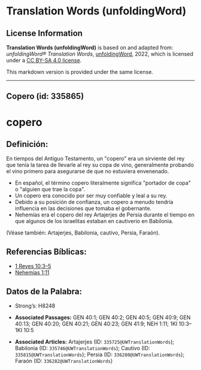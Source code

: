 # Translation Words (unfoldingWord)

## License Information

**Translation Words (unfoldingWord)** is based on and adapted from: _unfoldingWord® Translation Words_, [unfoldingWord](https://unfoldingword.org/utw), 2022, which is licensed under a [CC BY-SA 4.0 license](https://creativecommons.org/licenses/by-sa/4.0/legalcode.en).

This markdown version is provided under the same license.



--------------------------------

## Copero (id: 335865)

copero
======

Definición:
-----------

En tiempos del Antiguo Testamento, un "copero" era un sirviente del rey que tenía la tarea de llevarle al rey su copa de vino, generalmente probando el vino primero para asegurarse de que no estuviera envenenado.

* En español, el término copero literalmente significa "portador de copa" o "alguien que trae la copa".
* Un copero era conocido por ser muy confiable y leal a su rey.
* Debido a su posición de confianza, un copero a menudo tendría influencia en las decisiones que tomaba el gobernante.
* Nehemías era el copero del rey Artajerjes de Persia durante el tiempo en que algunos de los israelitas estaban en cautiverio en Babilonia.

(Véase también: Artajerjes, Babilonia, cautivo, Persia, Faraón).

Referencias Bíblicas:
---------------------

* [1 Reyes 10:3–5](https://ref.ly/1Kgs10:3-1Kgs10:5)
* [Nehemías 1:11](https://ref.ly/Neh1:11)

Datos de la Palabra:
--------------------

* Strong’s: H8248

* **Associated Passages:** GEN 40:1; GEN 40:2; GEN 40:5; GEN 40:9; GEN 40:13; GEN 40:20; GEN 40:21; GEN 40:23; GEN 41:9; NEH 1:11; 1KI 10:3–1KI 10:5
* **Associated Articles:** Artajerjes (ID: `335725@UWTranslationWords`); Babilonia (ID: `335746@UWTranslationWords`); Cautivo (ID: `335815@UWTranslationWords`); Persia (ID: `336280@UWTranslationWords`); Faraón (ID: `336282@UWTranslationWords`)

